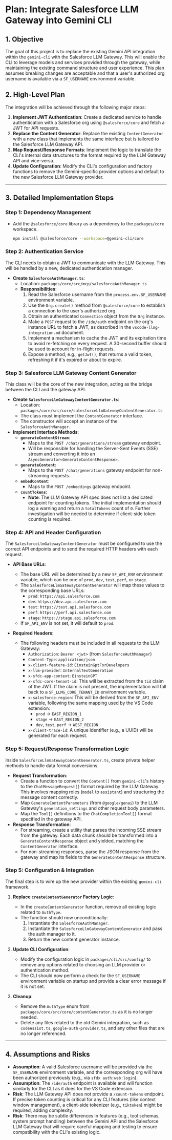 # Plan: Integrate Salesforce LLM Gateway into Gemini CLI

## 1. Objective

The goal of this project is to replace the existing Gemini API integration within the `gemini-cli` with the Salesforce LLM Gateway. This will enable the CLI to leverage models and services provided through the gateway, while maintaining the existing command structure and user experience. This plan assumes breaking changes are acceptable and that a user's authorized org username is available via a `SF_USERNAME` environment variable.

## 2. High-Level Plan

The integration will be achieved through the following major steps:

1.  **Implement JWT Authentication**: Create a dedicated service to handle authentication with a Salesforce org using `@salesforce/core` and fetch a JWT for API requests.
2.  **Replace the Content Generator**: Replace the existing `ContentGenerator` with a new class that implements the same interface but is tailored to the Salesforce LLM Gateway API.
3.  **Map Request/Response Formats**: Implement the logic to translate the CLI's internal data structures to the format required by the LLM Gateway API and vice-versa.
4.  **Update Configuration**: Modify the CLI's configuration and factory functions to remove the Gemini-specific provider options and default to the new Salesforce LLM Gateway provider.

---

## 3. Detailed Implementation Steps

### Step 1: Dependency Management

- Add the `@salesforce/core` library as a dependency to the `packages/core` workspace.

  ```bash
  npm install @salesforce/core --workspace=@gemini-cli/core
  ```

### Step 2: Authentication Service

The CLI needs to obtain a JWT to communicate with the LLM Gateway. This will be handled by a new, dedicated authentication manager.

- **Create `SalesforceAuthManager.ts`**:
  - Location: `packages/core/src/mcp/salesforceAuthManager.ts`
  - **Responsibilities**:
    1.  Read the Salesforce username from the `process.env.SF_USERNAME` environment variable.
    2.  Use the `Org.create()` method from `@salesforce/core` to establish a connection to the user's authorized org.
    3.  Obtain an authenticated `Connection` object from the `Org` instance.
    4.  Make a `POST` request to the `/ide/auth` endpoint on the org's instance URL to fetch a JWT, as described in the `vscode-llmg-integration.md` document.
    5.  Implement a mechanism to cache the JWT and its expiration time to avoid re-fetching on every request. A 30-second buffer should be used to account for in-flight requests.
    6.  Expose a method, e.g., `getJwt()`, that returns a valid token, refreshing it if it's expired or about to expire.

### Step 3: Salesforce LLM Gateway Content Generator

This class will be the core of the new integration, acting as the bridge between the CLI and the gateway API.

- **Create `SalesforceLlmGatewayContentGenerator.ts`**:
  - Location: `packages/core/src/core/salesforceLlmGatewayContentGenerator.ts`
  - The class must implement the `ContentGenerator` interface.
  - The constructor will accept an instance of the `SalesforceAuthManager`.
- **Implement Interface Methods**:
  - **`generateContentStream`**:
    - Maps to the `POST /chat/generations/stream` gateway endpoint.
    - Will be responsible for handling the Server-Sent Events (SSE) stream and converting it into an `AsyncGenerator<GenerateContentResponse>`.
  - **`generateContent`**:
    - Maps to the `POST /chat/generations` gateway endpoint for non-streaming requests.
  - **`embedContent`**:
    - Maps to the `POST /embeddings` gateway endpoint.
  - **`countTokens`**:
    - **Note**: The LLM Gateway API spec does not list a dedicated endpoint for counting tokens. The initial implementation should log a warning and return a `totalTokens` count of `0`. Further investigation will be needed to determine if client-side token counting is required.

### Step 4: API and Header Configuration

The `SalesforceLlmGatewayContentGenerator` must be configured to use the correct API endpoints and to send the required HTTP headers with each request.

- **API Base URLs**:
  - The base URL will be determined by a new `SF_API_ENV` environment variable, which can be one of `prod`, `dev`, `test`, `perf`, or `stage`.
  - The `SalesforceLlmGatewayContentGenerator` will map these values to the corresponding base URLs:
    - `prod`: `https://api.salesforce.com`
    - `dev`: `https://dev.api.salesforce.com`
    - `test`: `https://test.api.salesforce.com`
    - `perf`: `https://perf.api.salesforce.com`
    - `stage`: `https://stage.api.salesforce.com`
  - If `SF_API_ENV` is not set, it will default to `prod`.

- **Required Headers**:
  - The following headers must be included in all requests to the LLM Gateway:
    - `Authorization`: `Bearer <jwt>` (from `SalesforceAuthManager`)
    - `Content-Type`: `application/json`
    - `x-client-feature-id`: `EinsteinGptForDevelopers`
    - `x-llm-provider`: `InternalTextGeneration`
    - `x-sfdc-app-context`: `EinsteinGPT`
    - `x-sfdc-core-tenant-id`: This will be extracted from the `tid` claim of the JWT. If the claim is not present, the implementation will fall back to a `SF_LLMG_CORE_TENANT_ID` environment variable.
    - `x-salesforce-region`: This will be derived from the `SF_API_ENV` variable, following the same mapping used by the VS Code extension:
      - `prod` -> `EAST_REGION_1`
      - `stage` -> `EAST_REGION_2`
      - `dev`, `test`, `perf` -> `WEST_REGION`
    - `x-client-trace-id`: A unique identifier (e.g., a UUID) will be generated for each request.

### Step 5: Request/Response Transformation Logic

Inside `SalesforceLlmGatewayContentGenerator.ts`, create private helper methods to handle data format conversions.

- **Request Transformation**:
  - Create a function to convert the `Content[]` from `gemini-cli`'s history to the `ChatMessageRequest[]` format required by the LLM Gateway. This involves mapping roles (`model` to `assistant`) and structuring the message content correctly.
  - Map `GenerateContentParameters` (from `@google/genai`) to the LLM Gateway's `generation_settings` and other request body parameters.
  - Map the `Tool[]` definitions to the `ChatCompletionTool[]` format specified in the gateway API.
- **Response Transformation**:
  - For streaming, create a utility that parses the incoming SSE stream from the gateway. Each data chunk should be transformed into a `GenerateContentResponse` object and yielded, matching the `ContentGenerator` interface.
  - For non-streaming responses, parse the JSON response from the gateway and map its fields to the `GenerateContentResponse` structure.

### Step 5: Configuration & Integration

The final step is to wire up the new provider within the existing `gemini-cli` framework.

1.  **Replace `createContentGenerator` Factory Logic**:
    - In the `createContentGenerator` function, remove all existing logic related to `AuthType`.
    - The function should now unconditionally:
      1.  Instantiate the `SalesforceAuthManager`.
      2.  Instantiate the `SalesforceLlmGatewayContentGenerator` and pass the auth manager to it.
      3.  Return the new content generator instance.

2.  **Update CLI Configuration**:
    - Modify the configuration logic in `packages/cli/src/config/` to remove any options related to choosing an LLM provider or authentication method.
    - The CLI should now perform a check for the `SF_USERNAME` environment variable on startup and provide a clear error message if it is not set.
3.  **Cleanup**:
    - Remove the `AuthType` enum from `packages/core/src/core/contentGenerator.ts` as it is no longer needed.
    - Delete any files related to the old Gemini integration, such as `codeAssist.ts`, `google-auth-provider.ts`, and any other files that are no longer referenced.

---

## 4. Assumptions and Risks

- **Assumption**: A valid Salesforce username will be provided via the `SF_USERNAME` environment variable, and the corresponding org will have been authorized previously (e.g., via `sfdx auth:web:login`).
- **Assumption**: The `/ide/auth` endpoint is available and will function similarly for the CLI as it does for the VS Code extension.
- **Risk**: The LLM Gateway API does not provide a `/count-tokens` endpoint. If precise token counting is critical for any CLI features (like context window management), a client-side tokenizer (e.g., `tiktoken`) might be required, adding complexity.
- **Risk**: There may be subtle differences in features (e.g., tool schemas, system prompt handling) between the Gemini API and the Salesforce LLM Gateway that will require careful mapping and testing to ensure compatibility with the CLI's existing logic.
